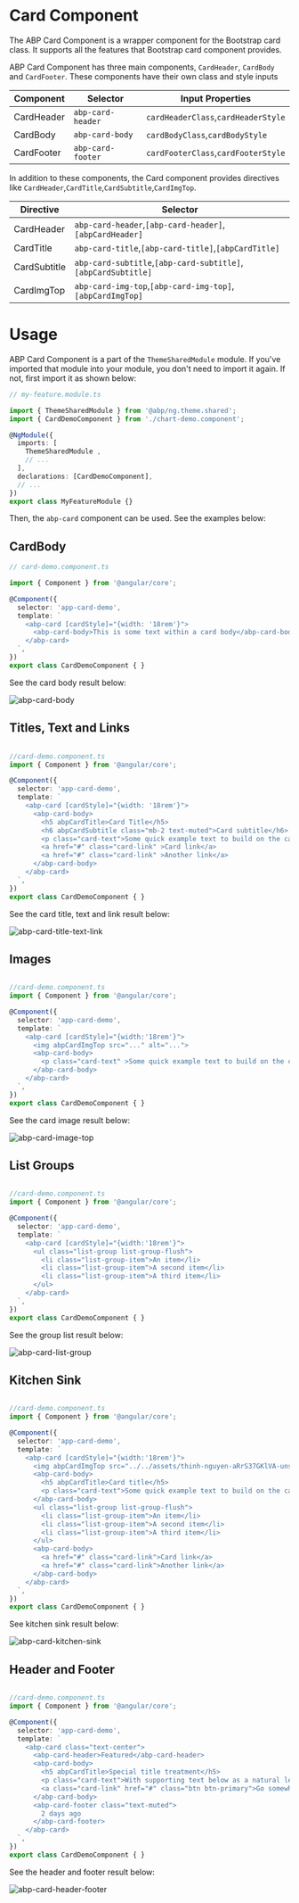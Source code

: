 # Card Component

The ABP Card Component is a wrapper component for the Bootstrap card class.
It supports all the features that Bootstrap card component provides.

ABP Card Component has three main components, `CardHeader`, `CardBody` and `CardFooter`. These components have their own class and style inputs 

|Component |Selector         |Input Properties                    |
|--------- |-----------------|------------------------------------|
|CardHeader|`abp-card-header`| `cardHeaderClass`,`cardHeaderStyle`|
|CardBody  |`abp-card-body`  | `cardBodyClass`,`cardBodyStyle`    |          
|CardFooter|`abp-card-footer`| `cardFooterClass`,`cardFooterStyle`|

In addition to these components, the Card component provides directives like `CardHeader`,`CardTitle`,`CardSubtitle`,`CardImgTop`. 

|Directive    |Selector                                                     |
|-------------|-------------------------------------------------------------|
|CardHeader   |`abp-card-header`,`[abp-card-header]`,`[abpCardHeader]`      |
|CardTitle    |`abp-card-title`,`[abp-card-title]`,`[abpCardTitle]`         |          
|CardSubtitle |`abp-card-subtitle`,`[abp-card-subtitle]`,`[abpCardSubtitle]`|
|CardImgTop   |`abp-card-img-top`,`[abp-card-img-top]`,`[abpCardImgTop]`    |


# Usage

ABP Card Component is a part of the `ThemeSharedModule` module. If you've imported that module into your module, you don't need to import it again. If not, first import it as shown below:

```ts
// my-feature.module.ts

import { ThemeSharedModule } from '@abp/ng.theme.shared';
import { CardDemoComponent } from './chart-demo.component';

@NgModule({
  imports: [
    ThemeSharedModule ,
    // ...
  ],
  declarations: [CardDemoComponent],
  // ...
})
export class MyFeatureModule {}

```

Then, the `abp-card` component can be used. See the examples below:

## CardBody

```ts
// card-demo.component.ts

import { Component } from '@angular/core';

@Component({
  selector: 'app-card-demo',
  template: ` 
    <abp-card [cardStyle]="{width: '18rem'}">
      <abp-card-body>This is some text within a card body</abp-card-body>
    </abp-card> 
  `,
})
export class CardDemoComponent { }
```
See the card body result below:

![abp-card-body](./images/abp-card-body.png)

## Titles, Text and Links

```ts

//card-demo.component.ts
import { Component } from '@angular/core';

@Component({
  selector: 'app-card-demo',
  template: ` 
    <abp-card [cardStyle]="{width: '18rem'}">
      <abp-card-body>
        <h5 abpCardTitle>Card Title</h5>
        <h6 abpCardSubtitle class="mb-2 text-muted">Card subtitle</h6>
        <p class="card-text">Some quick example text to build on the card title and make up the bulk of the card's content.</p>
        <a href="#" class="card-link" >Card link</a>
        <a href="#" class="card-link" >Another link</a>
      </abp-card-body>
    </abp-card> 
  `,
})
export class CardDemoComponent { }
```
See the card title, text and link result below:

![abp-card-title-text-link](./images/abp-card-title-text-link.png)

## Images

```ts

//card-demo.component.ts
import { Component } from '@angular/core';

@Component({
  selector: 'app-card-demo',
  template: ` 
    <abp-card [cardStyle]="{width:'18rem'}">
      <img abpCardImgTop src="..." alt="...">
      <abp-card-body>
        <p class="card-text" >Some quick example text to build on the card title and make up the bulk of the card's content.</p>
      </abp-card-body>
    </abp-card>
  `,
})
export class CardDemoComponent { }
```
See the card image result below:

![abp-card-image-top](./images/abp-card-image.png)

## List Groups

```ts

//card-demo.component.ts
import { Component } from '@angular/core';

@Component({
  selector: 'app-card-demo',
  template: ` 
    <abp-card [cardStyle]="{width:'18rem'}">
      <ul class="list-group list-group-flush">
        <li class="list-group-item">An item</li>
        <li class="list-group-item">A second item</li>
        <li class="list-group-item">A third item</li>
      </ul>
    </abp-card>
  `,
})
export class CardDemoComponent { }
```
See the group list result below:

![abp-card-list-group](./images/abp-card-list-group.png)

## Kitchen Sink

```ts

//card-demo.component.ts
import { Component } from '@angular/core';

@Component({
  selector: 'app-card-demo',
  template: ` 
    <abp-card [cardStyle]="{width:'18rem'}">
      <img abpCardImgTop src="../../assets/thinh-nguyen-aRrS37GKlVA-unsplash.jpg" alt="...">
      <abp-card-body>
        <h5 abpCardTitle>Card title</h5>
        <p class="card-text">Some quick example text to build on the card title and make up the bulk of the card's content.</p>
      </abp-card-body>
      <ul class="list-group list-group-flush">
        <li class="list-group-item">An item</li>
        <li class="list-group-item">A second item</li>
        <li class="list-group-item">A third item</li>
      </ul>
      <abp-card-body>
        <a href="#" class="card-link">Card link</a>
        <a href="#" class="card-link">Another link</a>
      </abp-card-body>
    </abp-card>
  `,
})
export class CardDemoComponent { }
```
See kitchen sink result below:

![abp-card-kitchen-sink](./images/abp-card-kitchen-sink.png)

## Header and Footer

```ts

//card-demo.component.ts
import { Component } from '@angular/core';

@Component({
  selector: 'app-card-demo',
  template: ` 
    <abp-card class="text-center">
      <abp-card-header>Featured</abp-card-header>
      <abp-card-body>
        <h5 abpCardTitle>Special title treatment</h5>
        <p class="card-text">With supporting text below as a natural lead-in to additional content.</p>
        <a class="card-link" href="#" class="btn btn-primary">Go somewhere</a>
      </abp-card-body>
      <abp-card-footer class="text-muted">
        2 days ago
      </abp-card-footer>
    </abp-card>
  `,
})
export class CardDemoComponent { }
```
See the header and footer result below:

![abp-card-header-footer](./images/abp-card-header-footer.png)
